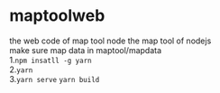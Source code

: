 # maptoolweb
the web code of map tool node
the map tool of nodejs  
make sure map data in maptool/mapdata  
1.`npm insatll -g yarn`  
2.`yarn`  
3.`yarn serve`  `yarn build`
